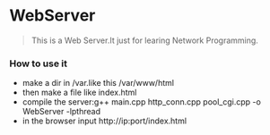 # WebServer
>This is a Web Server.It just for learing Network Programming.

### How to use it
* make a dir in /var.like this /var/www/html
* then make a file like index.html
* compile the server:g++ main.cpp http_conn.cpp pool_cgi.cpp -o WebServer -lpthread
* in the browser input http://ip:port/index.html


